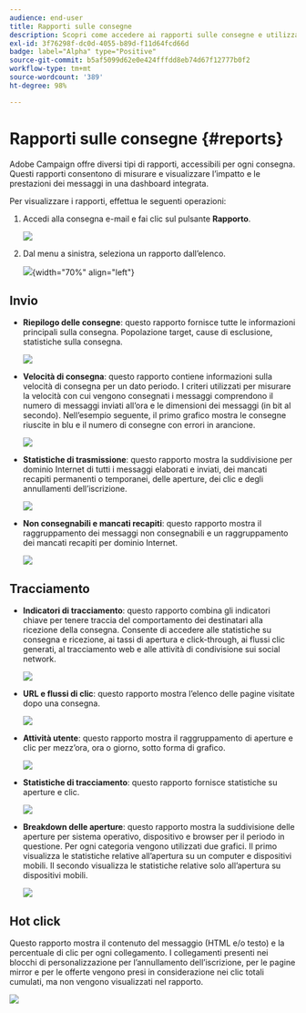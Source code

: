 ```yaml
---
audience: end-user
title: Rapporti sulle consegne
description: Scopri come accedere ai rapporti sulle consegne e utilizzarli
exl-id: 3f76298f-dc0d-4055-b89d-f11d64fcd66d
badge: label="Alpha" type="Positive"
source-git-commit: b5af5099d62e0e424fffdd8eb74d67f12777b0f2
workflow-type: tm+mt
source-wordcount: '389'
ht-degree: 98%

---
```


# Rapporti sulle consegne {#reports}


Adobe Campaign offre diversi tipi di rapporti, accessibili per ogni consegna. Questi rapporti consentono di misurare e visualizzare l’impatto e le prestazioni dei messaggi in una dashboard integrata.

Per visualizzare i rapporti, effettua le seguenti operazioni:

1. Accedi alla consegna e-mail e fai clic sul pulsante **Rapporto**.

   ![](assets/reporting.png)

1. Dal menu a sinistra, seleziona un rapporto dall’elenco.

   ![](assets/reporting2.png){width="70%" align="left"}

## Invio

* **Riepilogo delle consegne**: questo rapporto fornisce tutte le informazioni principali sulla consegna. Popolazione target, cause di esclusione, statistiche sulla consegna.

   ![](assets/reporting3.png)

* **Velocità di consegna**: questo rapporto contiene informazioni sulla velocità di consegna per un dato periodo. I criteri utilizzati per misurare la velocità con cui vengono consegnati i messaggi comprendono il numero di messaggi inviati all’ora e le dimensioni dei messaggi (in bit al secondo). Nell’esempio seguente, il primo grafico mostra le consegne riuscite in blu e il numero di consegne con errori in arancione.

   ![](assets/reporting3bis.png)

* **Statistiche di trasmissione**: questo rapporto mostra la suddivisione per dominio Internet di tutti i messaggi elaborati e inviati, dei mancati recapiti permanenti o temporanei, delle aperture, dei clic e degli annullamenti dell’iscrizione.

   ![](assets/reporting4.png)

* **Non consegnabili e mancati recapiti**: questo rapporto mostra il raggruppamento dei messaggi non consegnabili e un raggruppamento dei mancati recapiti per dominio Internet.

   ![](assets/reporting5.png)

## Tracciamento

* **Indicatori di tracciamento**: questo rapporto combina gli indicatori chiave per tenere traccia del comportamento dei destinatari alla ricezione della consegna. Consente di accedere alle statistiche su consegna e ricezione, ai tassi di apertura e click-through, ai flussi clic generati, al tracciamento web e alle attività di condivisione sui social network.

   ![](assets/reporting6.png)

* **URL e flussi di clic**: questo rapporto mostra l’elenco delle pagine visitate dopo una consegna.

   ![](assets/reporting7.png)

* **Attività utente**: questo rapporto mostra il raggruppamento di aperture e clic per mezz’ora, ora o giorno, sotto forma di grafico.

   ![](assets/reporting8.png)

* **Statistiche di tracciamento**: questo rapporto fornisce statistiche su aperture e clic.

   ![](assets/reporting9.png)

* **Breakdown delle aperture**: questo rapporto mostra la suddivisione delle aperture per sistema operativo, dispositivo e browser per il periodo in questione. Per ogni categoria vengono utilizzati due grafici. Il primo visualizza le statistiche relative all’apertura su un computer e dispositivi mobili. Il secondo visualizza le statistiche relative solo all’apertura su dispositivi mobili.

   ![](assets/reporting10.png)

## Hot click

Questo rapporto mostra il contenuto del messaggio (HTML e/o testo) e la percentuale di clic per ogni collegamento. I collegamenti presenti nei blocchi di personalizzazione per l’annullamento dell’iscrizione, per le pagine mirror e per le offerte vengono presi in considerazione nei clic totali cumulati, ma non vengono visualizzati nel rapporto.

![](assets/reporting11.png)
